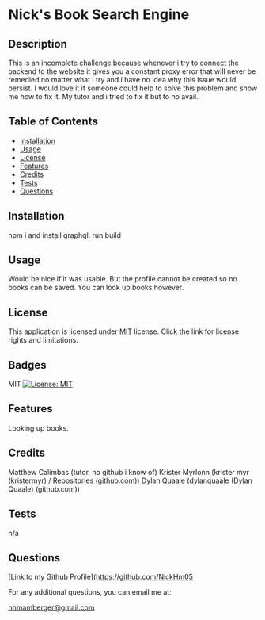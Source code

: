 # Nick's Book Search Engine

## Description
This is an incomplete challenge because whenever i try to connect the backend to the website it gives you a constant proxy error that will never be remedied no matter what i try and i have no idea why this issue would persist. I would love it if someone could help to solve this problem and show me how to fix it. My tutor and i tried to fix it but to no avail. 
## Table of Contents
  - [Installation](#installation)
  - [Usage](#usage)
  - [License](#license)
  - [Features](#features)
  - [Credits](#credits)
  - [Tests](#tests)
  - [Questions](#questions)

## Installation
npm i and install graphql. run build

## Usage
Would be nice if it was usable. But the profile cannot be created so no books can be saved. You can look up books however. 
## License 
  This application is licensed under [MIT](https://opensource.org/licenses/MIT) license. Click the link for license rights and limitations.
## Badges
MIT [![License: MIT](https://img.shields.io/badge/License-MIT-yellow.svg)](https://opensource.org/licenses/MIT)

## Features
Looking up books. 

## Credits
Matthew Calimbas (tutor, no github i know of) Krister Myrlonn (krister myr (kristermyr) / Repositories (github.com)) Dylan Quaale (dylanquaale (Dylan Quaale) (github.com))

## Tests
n/a

## Questions
[Link to my Github Profile](https://github.com/NickHm05

For any additional questions, you can email me at:

nhmamberger@gmail.com
